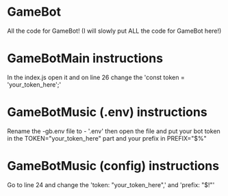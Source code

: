 # GameBot
All the code for GameBot!
(I will slowly put ALL the code for GameBot here!)

# GameBotMain instructions
In the index.js open it and on line 26 change the  'const token = 'your_token_here';'

# GameBotMusic (.env) instructions
Rename the -gb.env file to - '.env' then open the file and put your bot token in the TOKEN="your_token_here" part and your prefix in PREFIX="$%"

# GameBotMusic (config) instructions
Go to line 24 and change the 'token: "your_token_here",' and 'prefix: "$!"'
